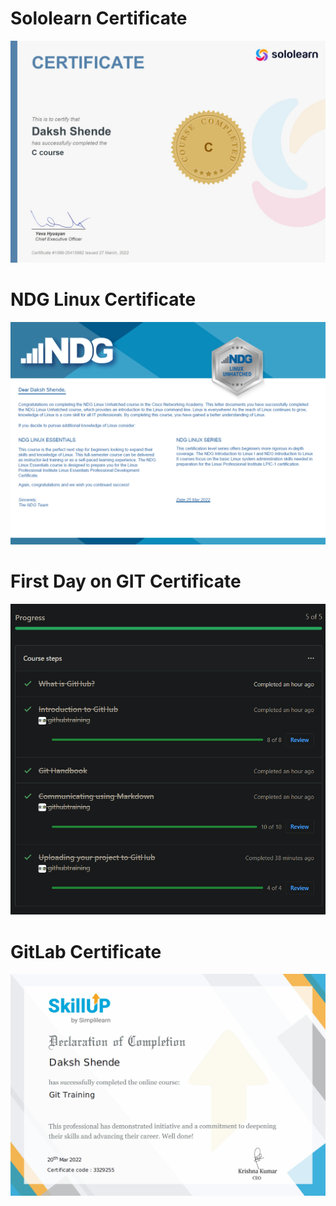 # Sololearn Certificate

![](https://github.com/DakshShende/Stepin_Personal_Ledger_Book/blob/main/0_Certificates/Sololearn.jpg)

# NDG Linux Certificate

![](https://github.com/DakshShende/Stepin_Personal_Ledger_Book/blob/main/0_Certificates/DakshShende-NDG%20Linux%20Unhatc-certificate.PNG)

# First Day on GIT Certificate

![](https://github.com/DakshShende/Stepin_Personal_Ledger_Book/blob/main/0_Certificates/First%20day%20on%20GIT.png)

# GitLab Certificate

![](https://github.com/DakshShende/Stepin_Personal_Ledger_Book/blob/main/0_Certificates/Gitlab%20Certificate.PNG)

